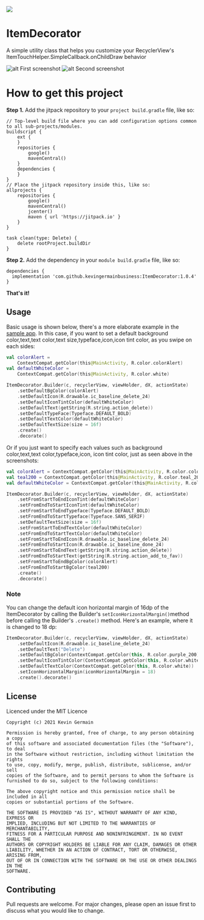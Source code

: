 [![](https://jitpack.io/v/kevingermainbusiness/ItemDecorator.svg)](https://jitpack.io/#kevingermainbusiness/ItemDecorator)
# ItemDecorator
A simple utility class that helps you customize your RecyclerView's ItemTouchHelper.SimpleCallback.onChildDraw behavior

![alt First screenshot](https://github.com/kevingermainbusiness/ItemDecorator/blob/master/screenshots/Screenshot_1619456849.png)
![alt Second screenshot](https://github.com/kevingermainbusiness/ItemDecorator/blob/master/screenshots/Screenshot_1619456854.png)

# How to get this project
**Step 1.** Add the jitpack repository to your ```project build.gradle``` file, like so:
```
// Top-level build file where you can add configuration options common to all sub-projects/modules.
buildscript {
    ext {
    }
    repositories {
        google()
        mavenCentral()
    }
    dependencies {
    }
}
// Place the jitpack repository inside this, like so:
allprojects {
    repositories {
        google()
        mavenCentral()
        jcenter()
        maven { url 'https://jitpack.io' }
    }
}

task clean(type: Delete) {
    delete rootProject.buildDir
}
```

**Step 2.** Add the dependency in your ``` module build.gradle ``` file, like so:
```
dependencies {
  implementation 'com.github.kevingermainbusiness:ItemDecorator:1.0.4'
}
```
**That's it!**

## Usage
Basic usage is shown below, there's a more elaborate example in the [sample app](https://github.com/kevingermainbusiness/ItemDecorator/tree/master/app).
In this case, if you want to set a default background color,text,text color,text size,typeface,icon,icon tint color, as you swipe on each sides:
```kotlin
val colorAlert =
    ContextCompat.getColor(this@MainActivity, R.color.colorAlert)
val defaultWhiteColor =
    ContextCompat.getColor(this@MainActivity, R.color.white)

ItemDecorator.Builder(c, recyclerView, viewHolder, dX, actionState)
    .setDefaultBgColor(colorAlert)
    .setDefaultIcon(R.drawable.ic_baseline_delete_24)
    .setDefaultIconTintColor(defaultWhiteColor)
    .setDefaultText(getString(R.string.action_delete))
    .setDefaultTypeFace(Typeface.DEFAULT_BOLD)
    .setDefaultTextColor(defaultWhiteColor)
    .setDefaultTextSize(size = 16f)
    .create()
    .decorate()
```
Or if you just want to specify each values such as background color,text,text color,typeface,icon, icon tint color, just as seen above in the screenshots:
```kotlin
val colorAlert = ContextCompat.getColor(this@MainActivity, R.color.colorAlert)
val teal200 = ContextCompat.getColor(this@MainActivity, R.color.teal_200)
val defaultWhiteColor = ContextCompat.getColor(this@MainActivity, R.color.white)

ItemDecorator.Builder(c, recyclerView, viewHolder, dX, actionState)
    .setFromStartToEndIconTint(defaultWhiteColor)
    .setFromEndToStartIconTint(defaultWhiteColor)
    .setFromStartToEndTypeface(Typeface.DEFAULT_BOLD)
    .setFromEndToStartTypeface(Typeface.SANS_SERIF)
    .setDefaultTextSize(size = 16f)
    .setFromStartToEndTextColor(defaultWhiteColor)
    .setFromEndToStartTextColor(defaultWhiteColor)
    .setFromStartToEndIcon(R.drawable.ic_baseline_delete_24)
    .setFromEndToStartIcon(R.drawable.ic_baseline_done_24)
    .setFromStartToEndText(getString(R.string.action_delete))
    .setFromEndToStartText(getString(R.string.action_add_to_fav))
    .setFromStartToEndBgColor(colorAlert)
    .setFromEndToStartBgColor(teal200)
    .create()
    .decorate()
```

### Note
You can change the default icon horizontal margin of 16dp of the ItemDecorator
by calling the Builder's ```setIconHorizontalMargin()```method before calling the Builder's ```.create()``` method.
Here's an example, where it is changed to 18 dp:
```kotlin
ItemDecorator.Builder(c, recyclerView, viewHolder, dX, actionState)
    .setDefaultIcon(R.drawable.ic_baseline_delete_24)
    .setDefaultText("Delete")
    .setDefaultBgColor(ContextCompat.getColor(this, R.color.purple_200))
    .setDefaultIconTintColor(ContextCompat.getColor(this, R.color.white))
    .setDefaultTextColor(ContextCompat.getColor(this, R.color.white))
    .setIconHorizontalMargin(iconHorizontalMargin = 18)
    .create().decorate()
```

## License
Licenced under the MIT Licence
```
Copyright (c) 2021 Kevin Germain

Permission is hereby granted, free of charge, to any person obtaining a copy
of this software and associated documentation files (the "Software"), to deal
in the Software without restriction, including without limitation the rights
to use, copy, modify, merge, publish, distribute, sublicense, and/or sell
copies of the Software, and to permit persons to whom the Software is
furnished to do so, subject to the following conditions:

The above copyright notice and this permission notice shall be included in all
copies or substantial portions of the Software.

THE SOFTWARE IS PROVIDED "AS IS", WITHOUT WARRANTY OF ANY KIND, EXPRESS OR
IMPLIED, INCLUDING BUT NOT LIMITED TO THE WARRANTIES OF MERCHANTABILITY,
FITNESS FOR A PARTICULAR PURPOSE AND NONINFRINGEMENT. IN NO EVENT SHALL THE
AUTHORS OR COPYRIGHT HOLDERS BE LIABLE FOR ANY CLAIM, DAMAGES OR OTHER
LIABILITY, WHETHER IN AN ACTION OF CONTRACT, TORT OR OTHERWISE, ARISING FROM,
OUT OF OR IN CONNECTION WITH THE SOFTWARE OR THE USE OR OTHER DEALINGS IN THE
SOFTWARE.
```

## Contributing
Pull requests are welcome. For major changes, please open an issue first to discuss what you would like to change.